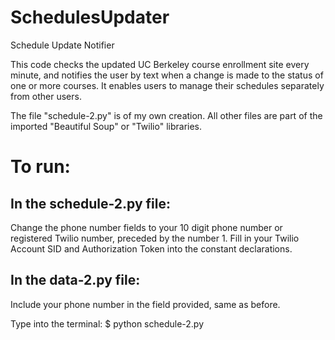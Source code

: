 SchedulesUpdater
================

Schedule Update Notifier



This code checks the updated UC Berkeley course enrollment site every minute, and notifies the user by text when a change is made to the status of one or more courses.
It enables users to manage their schedules separately from other users.


The file "schedule-2.py" is of my own creation. All other files are part of the imported "Beautiful Soup" or "Twilio" libraries.




To run:
========
In the schedule-2.py file:
--------------------------
Change the phone number fields to your 10 digit phone number or registered Twilio number, preceded by the number 1.
Fill in your Twilio Account SID and Authorization Token into the constant declarations.

In the data-2.py file:
----------------------
Include your phone number in the field provided, same as before.



Type into the terminal:
$ python schedule-2.py

